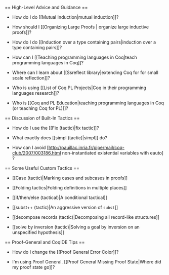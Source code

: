 == High-Level Advice and Guidance ==

* How do I do [[Mutual Induction|mutual induction]]?

* How should I [[Organizing Large Proofs | organize large inductive proofs]]?

* How do I do [[Induction over a type containing pairs|induction over a type containing pairs]]?

* How can I [[Teaching programming languages in Coq|teach programming languages in Coq]]?

* Where can I learn about [[Ssreflect library|extending Coq for for small scale reflection]]?

* Who is using [[List of Coq PL Projects|Coq in their programming languages research]]?

* Who is [[Coq and PL Education|teaching programming languages in Coq (or teaching Coq for PL)]]?

== Discussion of Built-In Tactics ==

* How do I use the [[Fix (tactic)|fix tactic]]?

* What exactly does [[simpl (tactic)|simpl]] do?

* How can I avoid [http://pauillac.inria.fr/pipermail/coq-club/2007/003186.html non-instantiated existential variables with eauto] ?


== Some Useful Custom Tactics ==

* [[Case (tactic)|Marking cases and subcases in proofs]]

* [[Folding tactics|Folding definitions in multiple places]]

* [[if/then/else (tactical)|A conditional tactical]]

* [[subst++ (tactic)|An aggressive version of <code>subst</code>]]

* [[decompose records (tactic)|Decomposing all record-like structures]]

* [[solve by inversion (tactic)|Solving a goal by inversion on an unspecified hypothesis]]


== Proof-General and CoqIDE Tips ==

* How do I change the [[Proof General Error Color]]?

* I'm using Proof General.  [[Proof General Missing Proof State|Where did my proof state go]]?
